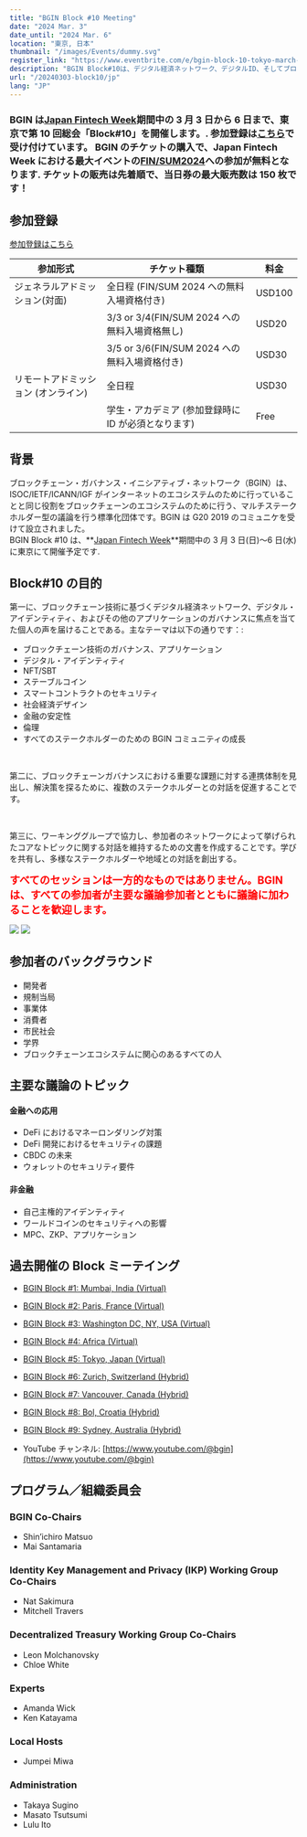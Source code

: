 ```yaml
---
title: "BGIN Block #10 Meeting"
date: "2024 Mar. 3"
date_until: "2024 Mar. 6"
location: "東京, 日本"
thumbnail: "/images/Events/dummy.svg"
register_link: "https://www.eventbrite.com/e/bgin-block-10-tokyo-march-2024-tickets-781268534217"
description: "BGIN Block#10は、デジタル経済ネットワーク、デジタルID、そしてブロックチェーン技術に基づくその他のアプリケーションのガバナンスに焦点を当てた議論を行う予定。"
url: "/20240303-block10/jp"
lang: "JP"
---
```


### BGIN は[Japan Fintech Week](https://www.fsa.go.jp/policy/japanfintechweek/2024/index_en.html)期間中の 3 月 3 日から 6 日まで、東京で第 10 回総会「Block#10」を開催します。. 参加登録は<b style="color:red;">[こちら](https://www.eventbrite.com/e/bgin-block-10-tokyo-march-2024-tickets-781268534217)</b>で受け付けています。 BGIN のチケットの購入で、Japan Fintech Week における最大イベントの[FIN/SUM2024](https://www.finsum.jp/en_index.html)への参加が無料となります. チケットの販売は先着順で、当日券の最大販売数は 150 枚です！

## 参加登録

[参加登録はこちら](https://www.eventbrite.com/e/bgin-block-10-tokyo-march-2024-tickets-781268534217)

| 参加形式                            | チケット種類                                        | 料金   |
| ----------------------------------- | --------------------------------------------------- | ------ |
| ジェネラルアドミッション(対面)      | 全日程 (FIN/SUM 2024 への無料入場資格付き)          | USD100 |
|                                     | 3/3 or 3/4(FIN/SUM 2024 への無料入場資格無し)       | USD20  |
|                                     | 3/5 or 3/6(FIN/SUM 2024 への無料入場資格付き)       | USD30  |
| リモートアドミッション (オンライン) | 全日程                                              | USD30  |
|                                     | 学生・アカデミア (参加登録時に ID が必須となります) | Free   |

## 背景

ブロックチェーン・ガバナンス・イニシアティブ・ネットワーク（BGIN）は、ISOC/IETF/ICANN/IGF がインターネットのエコシステムのために行っていることと同じ役割をブロックチェーンのエコシステムのために行う、マルチステークホルダー型の議論を行う標準化団体です。BGIN は G20 2019 のコミュニケを受けて設立されました。
<br>BGIN Block #10 は、**[Japan Fintech Week](https://www.fsa.go.jp/policy/japanfintechweek/2024/index_en.html)**期間中の 3 月 3 日(日)〜6 日(水)に東京にて開催予定です.

## Block#10 の目的

第一に、ブロックチェーン技術に基づくデジタル経済ネットワーク、デジタル・アイデンティティ、およびその他のアプリケーションのガバナンスに焦点を当てた個人の声を届けることである。主なテーマは以下の通りです：:

- ブロックチェーン技術のガバナンス、アプリケーション
- デジタル・アイデンティティ
- NFT/SBT
- ステーブルコイン
- スマートコントラクトのセキュリティ
- 社会経済デザイン
- 金融の安定性
- 倫理
- すべてのステークホルダーのための BGIN コミュニティの成長

<br>

第二に、ブロックチェーンガバナンスにおける重要な課題に対する連携体制を見出し、解決策を探るために、複数のステークホルダーとの対話を促進することです。

<br>

第三に、ワーキンググループで協力し、参加者のネットワークによって挙げられたコアなトピックに関する対話を維持するための文書を作成することです。学びを共有し、多様なステークホルダーや地域との対話を創出する。

<b style="font-size: 130%; color:red;">すべてのセッションは一方的なものではありません。BGIN は、すべての参加者が主要な議論参加者とともに議論に加わることを歓迎します。</b>

<div class="flex">
    <img src="/images/Events/Block9/001.jpeg">
    <img src="/images/Events/Block9/002.jpeg">
</div>

## 参加者のバックグラウンド

- 開発者
- 規制当局
- 事業体
- 消費者
- 市民社会
- 学界
- ブロックチェーンエコシステムに関心のあるすべての人

## 主要な議論のトピック

#### 金融への応用

- DeFi におけるマネーロンダリング対策
- DeFi 開発におけるセキュリティの課題
- CBDC の未来
- ウォレットのセキュリティ要件

#### 非金融

- 自己主権的アイデンティティ
- ワールドコインのセキュリティへの影響
- MPC、ZKP、アプリケーション

## 過去開催の Block ミーテイング

- [BGIN Block #1: Mumbai, India (Virtual)](https://bgin-global.org/block_1/)
- [BGIN Block #2: Paris, France (Virtual)](https://bgin-global.org/block_2/)
- [BGIN Block #3: Washington DC, NY, USA (Virtual)](https://bgin-global.org/block_3/)
- [BGIN Block #4: Africa (Virtual)](https://bgin-global.org/block_4/)
- [BGIN Block #5: Tokyo, Japan (Virtual)](https://bgin-global.org/block_5/)
- [BGIN Block #6: Zurich, Switzerland (Hybrid)](https://www.blockchain.uzh.ch/events/blockchain-governance-initiative-network-bgin-block-6/)
- [BGIN Block #7: Vancouver, Canada (Hybrid)](https://blockchain.ubc.ca/events/blockchain-governance-initiative-network-bgin-block-7-vancouver-hybrid)
- [BGIN Block #8: Bol, Croatia (Hybrid)](https://bgin-global.org/block_8/)
- [BGIN Block #9: Sydney, Australia (Hybrid)](https://bgin-global.org/events/20231119-block9)

- YouTube チャンネル: [https://www.youtube.com/@bgin](https://www.youtube.com/@bgin)

## プログラム／組織委員会

### BGIN Co-Chairs

- Shin’ichiro Matsuo
- Mai Santamaria

### Identity Key Management and Privacy (IKP) Working Group Co-Chairs

- Nat Sakimura
- Mitchell Travers

### Decentralized Treasury Working Group Co-Chairs

- Leon Molchanovsky
- Chloe White

### Experts

- Amanda Wick
- Ken Katayama

### Local Hosts

- Jumpei Miwa

### Administration

- Takaya Sugino
- Masato Tsutsumi
- Lulu Ito
